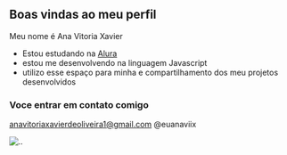 ## Boas vindas ao meu perfil

Meu nome é Ana Vitoria Xavier

- Estou estudando na [Alura](https://www.alura.com.br)
- estou me desenvolvendo na linguagem Javascript
- utilizo esse espaço para minha e compartilhamento dos meu projetos desenvolvidos

### Voce entrar em contato comigo

anavitoriaxavierdeoliveira1@gmail.com
@euanaviix


![..](https://media1.tenor.com/m/oQBk2zzwYBgAAAAC/aaaa-cat.gif)

